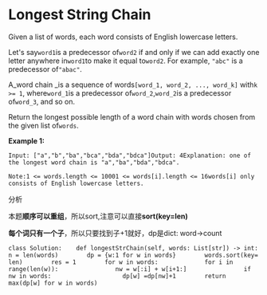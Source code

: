# Longest String Chain

Given a list of words, each word consists of English lowercase letters.

Let's say`word1`is a predecessor of`word2` if and only if we can add exactly one letter anywhere in`word1`to make it equal to`word2`. For example, `"abc"` is a predecessor of`"abac"`.

A\_word chain \_is a sequence of words`[word_1, word_2, ..., word_k]` with`k >= 1`, where`word_1`is a predecessor of`word_2`,`word_2`is a predecessor of`word_3`, and so on.

Return the longest possible length of a word chain with words chosen from the given list of`words`.

**Example 1:**

```text
Input: ["a","b","ba","bca","bda","bdca"]Output: 4Explanation: one of the longest word chain is "a","ba","bda","bdca".
```

```text
Note:1 <= words.length <= 10001 <= words[i].length <= 16words[i] only consists of English lowercase letters.
```

分析

本题**顺序可以重组**，所以sort,注意可以直接**sort\(key=len\)**

**每个词只有一个子**，所以只要找到子+1就好，dp是dict: word-&gt;count

```text
class Solution:    def longestStrChain(self, words: List[str]) -> int:        n = len(words)        dp = {w:1 for w in words}        words.sort(key= len)        res = 1        for w in words:             for i in range(len(w)):                nw = w[:i] + w[i+1:]                if nw in words:                    dp[w] =dp[nw]+1        return max(dp[w] for w in words)
```

